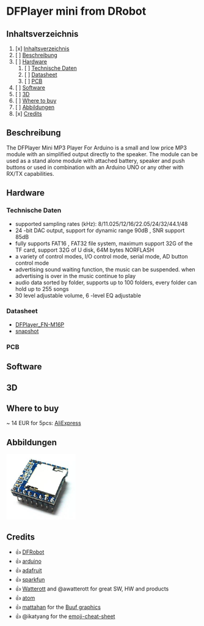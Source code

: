 # DFPlayer mini from DRobot
## Inhaltsverzeichnis
1. [x] [Inhaltsverzeichnis](#Inhaltsverzeichnis)
1. [ ] [Beschreibung](#Beschreibung)
1. [ ] [Hardware](#Hardware)
   1. [ ] [Technische Daten](#technische-daten)
   1. [ ] [Datasheet](#datasheet)
   1. [ ] [PCB](#PCB)
1. [ ] [Software](#Software)
1. [ ] [3D](#3D)
1. [ ] [Where to buy](#Where-to-buy)
1. [ ] [Abbildungen](#Abbildungen)
1. [x] [Credits](#Credits)

## Beschreibung
The DFPlayer Mini MP3 Player For Arduino is a small and low price MP3 module with an simplified output directly to the speaker. The module can be used as a stand alone module with attached battery, speaker and push buttons or used in combination with an Arduino UNO or any other with RX/TX capabilities.

## Hardware
### Technische Daten
* supported sampling rates (kHz): 8/11.025/12/16/22.05/24/32/44.1/48
* 24 -bit DAC output, support for dynamic range 90dB , SNR support 85dB
* fully supports FAT16 , FAT32 file system, maximum support 32G of the TF card, support 32G of U disk, 64M bytes NORFLASH
* a variety of control modes, I/O control mode, serial mode, AD button control mode
* advertising sound waiting function, the music can be suspended. when advertising is over in the music continue to play
* audio data sorted by folder, supports up to 100 folders, every folder can hold up to 255 songs
* 30 level adjustable volume, 6 -level EQ adjustable

### Datasheet
* [DFPlayer_FN-M16P](https://github.com/DFRobot/DFRobotDFPlayerMini/blob/master/doc/FN-M16P%2BEmbedded%2BMP3%2BAudio%2BModule%2BDatasheet.pdf)
* [snapshot](datasheet/FN-M16P_DFPlayer_Mini.pdf)
### PCB
## Software
## 3D

## Where to buy
~ 14 EUR for 5pcs: [AliExpress](https://www.aliexpress.com/item/32960222299.html)

## Abbildungen
![Front](images/front.png)

## Credits
* :+1: [DFRobot](https://www.dfrobot.com/product-1121.html)
* :+1: [arduino](https://github.com/arduino)
* :+1: [adafruit](https://github.com/adafruit)
* :+1: [sparkfun](https://github.com/sparkfun)
* :+1: [Watterott](https://github.com/watterott) and @awatterott for great SW, HW and products
* :+1: [atom](https://github.com/atom)
* :+1: [mattahan](https://www.deviantart.com/mattahan) for the [Buuf graphics](https://www.deviantart.com/mattahan/art/Buuf-37966044)
* :+1: @ikatyang for the [emoji-cheat-sheet](https://github.com/ikatyang/emoji-cheat-sheet/blob/master/README.md)
